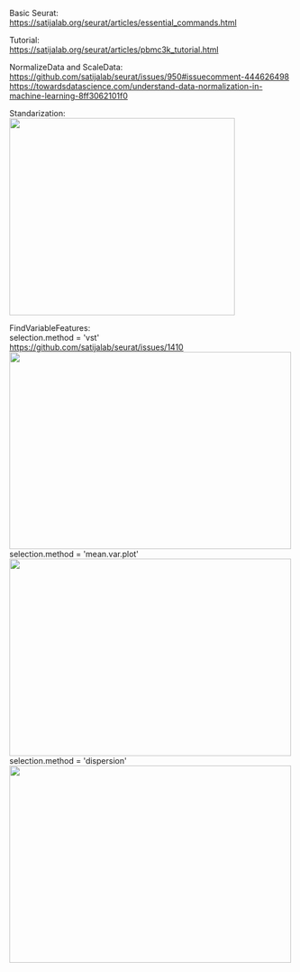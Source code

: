Basic Seurat: <br>
https://satijalab.org/seurat/articles/essential_commands.html

Tutorial: <br>
https://satijalab.org/seurat/articles/pbmc3k_tutorial.html

NormalizeData and ScaleData: <br>
https://github.com/satijalab/seurat/issues/950#issuecomment-444626498 <br>
https://towardsdatascience.com/understand-data-normalization-in-machine-learning-8ff3062101f0

Standarization: <br>
<img src="https://user-images.githubusercontent.com/77600778/120001621-9673b900-bf99-11eb-873d-da6c0e5a9fb9.png" width="400" height="350">

FindVariableFeatures:<br>
selection.method = 'vst'<br>
https://github.com/satijalab/seurat/issues/1410 <br>
<img src="https://user-images.githubusercontent.com/77600778/121581966-149d7a00-c9f4-11eb-918a-bda02186c318.png" width="500" height="350">\
selection.method = 'mean.var.plot'<br>
<img src="https://user-images.githubusercontent.com/77600778/121582022-22eb9600-c9f4-11eb-926d-79e4ad44e07a.png" width="500" height="350">\
selection.method = 'dispersion'<br>
<img src="https://user-images.githubusercontent.com/77600778/121582036-2717b380-c9f4-11eb-9ac6-1e452a84d7e2.png" width="500" height="350">


